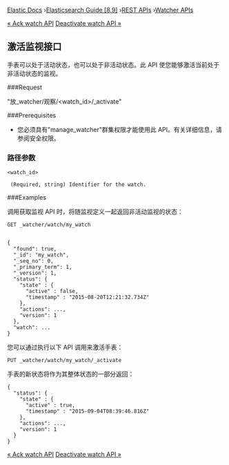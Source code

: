 

[Elastic Docs](/guide/) ›[Elasticsearch Guide [8.9]](index.md) ›[REST
APIs](rest-apis.md) ›[Watcher APIs](watcher-api.md)

[« Ack watch API](watcher-api-ack-watch.md) [Deactivate watch API
»](watcher-api-deactivate-watch.md)

## 激活监视接口

手表可以处于活动状态，也可以处于非活动状态。此 API 使您能够激活当前处于非活动状态的监视。

###Request

"放_watcher/观察/<watch_id>/_activate"

###Prerequisites

* 您必须具有"manage_watcher"群集权限才能使用此 API。有关详细信息，请参阅安全权限。

### 路径参数

`<watch_id>`

     (Required, string) Identifier for the watch. 

###Examples

调用获取监视 API 时，将随监视定义一起返回非活动监视的状态：

    
    
    GET _watcher/watch/my_watch
    
    
    {
      "found": true,
      "_id": "my_watch",
      "_seq_no": 0,
      "_primary_term": 1,
      "_version": 1,
      "status": {
        "state" : {
          "active" : false,
          "timestamp" : "2015-08-20T12:21:32.734Z"
        },
        "actions": ...,
        "version": 1
      },
      "watch": ...
    }

您可以通过执行以下 API 调用来激活手表：

    
    
    PUT _watcher/watch/my_watch/_activate

手表的新状态将作为其整体状态的一部分返回：

    
    
    {
      "status": {
        "state" : {
          "active" : true,
          "timestamp" : "2015-09-04T08:39:46.816Z"
        },
        "actions": ...,
        "version": 1
      }
    }

[« Ack watch API](watcher-api-ack-watch.md) [Deactivate watch API
»](watcher-api-deactivate-watch.md)
